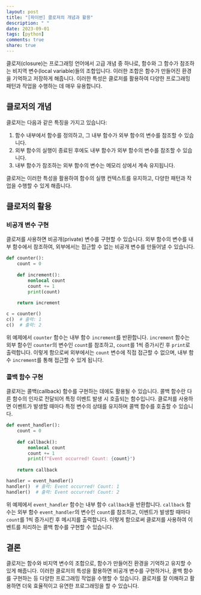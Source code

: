 ```yaml
---
layout: post
title: "[파이썬] 클로저의 개념과 활용"
description: " "
date: 2023-09-01
tags: [python]
comments: true
share: true
---
```


클로저(closure)는 프로그래밍 언어에서 고급 개념 중 하나로, 함수와 그 함수가 참조하는 비지역 변수(local variable)들의 조합입니다. 이러한 조합은 함수가 만들어진 환경을 기억하고 저장하게 해줍니다. 이러한 특성은 클로저를 활용하여 다양한 프로그래밍 패턴과 작업을 수행하는 데 매우 유용합니다. 

## 클로저의 개념

클로저는 다음과 같은 특징을 가지고 있습니다:

1. 함수 내부에서 함수를 정의하고, 그 내부 함수가 외부 함수의 변수를 참조할 수 있습니다.
2. 외부 함수의 실행이 종료된 후에도 내부 함수가 외부 함수의 변수를 참조할 수 있습니다.
3. 내부 함수가 참조하는 외부 함수의 변수는 메모리 상에서 계속 유지됩니다.

클로저는 이러한 특성을 활용하여 함수의 실행 컨텍스트를 유지하고, 다양한 패턴과 작업을 수행할 수 있게 해줍니다.

## 클로저의 활용

### 비공개 변수 구현

클로저를 사용하면 비공개(private) 변수를 구현할 수 있습니다. 외부 함수의 변수를 내부 함수에서 참조하여, 외부에서는 접근할 수 없는 비공개 변수를 만들어낼 수 있습니다.

```python
def counter():
    count = 0
    
    def increment():
        nonlocal count
        count += 1
        print(count)
    
    return increment

c = counter()
c()  # 출력: 1
c()  # 출력: 2
```

위 예제에서 `counter` 함수는 내부 함수 `increment`를 반환합니다. `increment` 함수는 외부 함수인 `counter`의 변수인 `count`를 참조하고, `count`를 1씩 증가시킨 후 `print`로 출력합니다. 이렇게 함으로써 외부에서는 `count` 변수에 직접 접근할 수 없으며, 내부 함수 `increment`를 통해 접근할 수 있게 됩니다.

### 콜백 함수 구현

클로저는 콜백(callback) 함수를 구현하는 데에도 활용될 수 있습니다. 콜백 함수란 다른 함수의 인자로 전달되어 특정 이벤트 발생 시 호출되는 함수입니다. 클로저를 사용하면 이벤트가 발생할 때마다 특정 변수의 상태를 유지하며 콜백 함수를 호출할 수 있습니다.

```python
def event_handler():
    count = 0
    
    def callback():
        nonlocal count
        count += 1
        print(f"Event occurred! Count: {count}")
    
    return callback

handler = event_handler()
handler()  # 출력: Event occurred! Count: 1
handler()  # 출력: Event occurred! Count: 2
```

위 예제에서 `event_handler` 함수는 내부 함수 `callback`을 반환합니다. `callback` 함수는 외부 함수 `event_handler`의 변수인 `count`를 참조하고, 이벤트가 발생할 때마다 `count`를 1씩 증가시킨 후 메시지를 출력합니다. 이렇게 함으로써 클로저를 사용하여 이벤트를 처리하는 콜백 함수를 구현할 수 있습니다.

## 결론

클로저는 함수와 비지역 변수의 조합으로, 함수가 만들어진 환경을 기억하고 유지할 수 있게 해줍니다. 이러한 클로저의 특성을 활용하면 비공개 변수를 구현하거나, 콜백 함수를 구현하는 등 다양한 프로그래밍 작업을 수행할 수 있습니다. 클로저를 잘 이해하고 활용하면 더욱 효율적이고 유연한 프로그래밍을 할 수 있습니다.